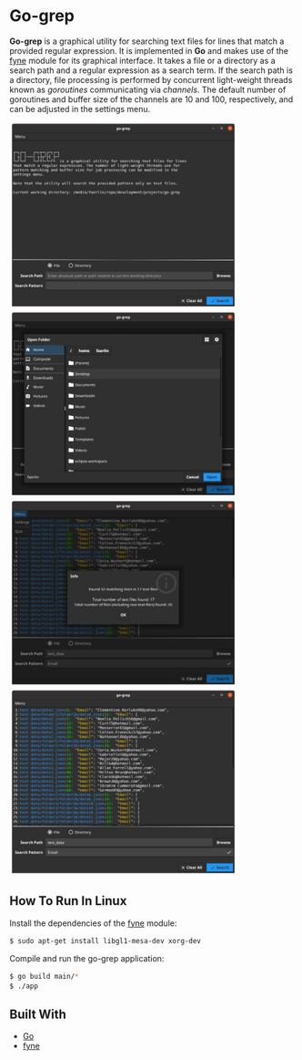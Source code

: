# __Go-grep__

__Go-grep__ is a graphical utility for searching text files for lines that match a provided regular expression. It is implemented in __Go__ and makes use of the [fyne](https://fyne.io/) module for its graphical interface. It takes a file or a directory as a search path and a regular expression as a search term. If the search path is a directory, file processing is performed by concurrent light-weight threads known as _goroutines_ communicating via _channels_. The default number of goroutines and buffer size of the channels are 10 and 100, respectively, and can be adjusted in the settings menu. 

<img src="img/main_window.png" alt="drawing" width="400"/><img src="img/open_folder_window.png" alt="drawing" width="400"/>
<img src="img/dialog_window.png" alt="drawing" width="400"/><img src="img/result_window.png" alt="drawing" width="400"/>

## How To Run In Linux

Install the dependencies of the [fyne](https://fyne.io/) module:

```bash
$ sudo apt-get install libgl1-mesa-dev xorg-dev
```

Compile and run the go-grep application:

```bash
$ go build main/*
$ ./app
```

## Built With

- [Go](https://go.dev/)
- [fyne](https://fyne.io/)
